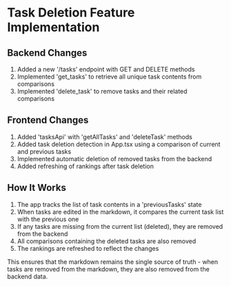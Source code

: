 # Task Deletion Feature Implementation

## Backend Changes

1. Added a new '/tasks' endpoint with GET and DELETE methods
2. Implemented 'get_tasks' to retrieve all unique task contents from comparisons
3. Implemented 'delete_task' to remove tasks and their related comparisons

## Frontend Changes

1. Added 'tasksApi' with 'getAllTasks' and 'deleteTask' methods
2. Added task deletion detection in App.tsx using a comparison of current and previous tasks
3. Implemented automatic deletion of removed tasks from the backend
4. Added refreshing of rankings after task deletion

## How It Works

1. The app tracks the list of task contents in a 'previousTasks' state
2. When tasks are edited in the markdown, it compares the current task list with the previous one
3. If any tasks are missing from the current list (deleted), they are removed from the backend
4. All comparisons containing the deleted tasks are also removed
5. The rankings are refreshed to reflect the changes

This ensures that the markdown remains the single source of truth - when tasks are removed from the markdown, they are also removed from the backend data.

